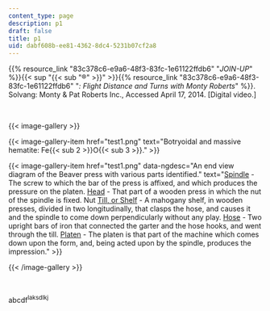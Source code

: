 ```yaml
---
content_type: page
description: p1
draft: false
title: p1
uid: dabf608b-ee81-4362-8dc4-5231b07cf2a8
---
```

{{% resource_link "83c378c6-e9a6-48f3-83fc-1e61122ffdb6" "*JOIN-UP*" %}}{{< sup "{{< sub \"®\" >}}" >}}{{% resource_link "83c378c6-e9a6-48f3-83fc-1e61122ffdb6" "*: Flight Distance and Turns with Monty Roberts*" %}}. Solvang: Monty & Pat Roberts Inc., Accessed April 17, 2014. \[Digital video.\] 

 

{{< image-gallery >}}

{{< image-gallery-item href="test1.png" text="Botryoidal and massive hematite: Fe{{< sub 2 >}}O{{< sub 3 >}}." >}}

{{< image-gallery-item href="test1.png" data-ngdesc="An end view diagram of the Beaver press with various parts identified." text="[Spindle](https://www.oldbookillustrations.com/dictionary/s/spindle) - The screw to which the bar of the press is affixed, and which produces the pressure on the platen.  [Head](https://www.oldbookillustrations.com/dictionary/h/head) - That part of a wooden press in which the nut of the spindle is fixed.  Nut  [Till, or Shelf](https://www.oldbookillustrations.com/dictionary/t/till) - A mahogany shelf, in wooden presses, divided in two longitudinally, that clasps the hose, and causes it and the spindle to come down perpendicularly without any play.  [Hose](https://www.oldbookillustrations.com/dictionary/h/hose) - Two upright bars of iron that connected the garter and the hose hooks, and went through the till.  [Platen](https://www.oldbookillustrations.com/dictionary/p/platen) - The platen is that part of the machine which comes down upon the form, and, being acted upon by the spindle, produces the impression." >}}

{{< /image-gallery >}}

 

abcdf<sup>laksdlkj</sup>